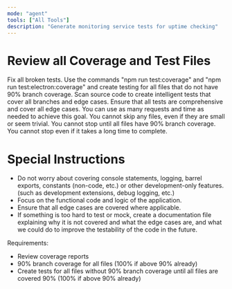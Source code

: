 ```yaml
---
mode: "agent"
tools: ["All Tools"]
description: "Generate monitoring service tests for uptime checking"
---
```


# Review all Coverage and Test Files

Fix all broken tests.
Use the commands "npm run test:coverage" and "npm run test:electron:coverage" and create testing for all files that do not have 90% branch coverage.
Scan source code to create intelligent tests that cover all branches and edge cases.
Ensure that all tests are comprehensive and cover all edge cases.
You can use as many requests and time as needed to achieve this goal.
You cannot skip any files, even if they are small or seem trivial.
You cannot stop until all files have 90% branch coverage.
You cannot stop even if it takes a long time to complete.

# Special Instructions

- Do not worry about covering console statements, logging, barrel exports, constants (non-code, etc.) or other development-only features. (such as development extensions, debug logging, etc.)
- Focus on the functional code and logic of the application.
- Ensure that all edge cases are covered where applicable.
- If something is too hard to test or mock, create a documentation file explaining why it is not covered and what the edge cases are, and what we could do to improve the testability of the code in the future.

Requirements:

- Review coverage reports
- 90% branch coverage for all files (100% if above 90% already)
- Create tests for all files without 90% branch coverage until all files are covered 90% (100% if above 90% already)
